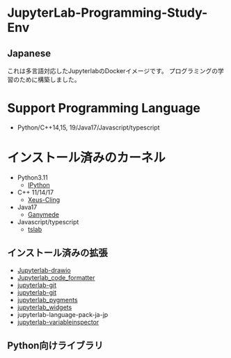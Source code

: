 # JupyterLab-Programming-Study-Env

## Japanese
これは多言語対応したJupyterlabのDockerイメージです。
プログラミングの学習のために構築しました。

# Support Programming Language
* Python/C++14,15, 19/Java17/Javascript/typescript

# インストール済みのカーネル
* Python3.11
  * [IPython](https://ipython.org/)
* C++ 11/14/17
  * [Xeus-Cling](https://github.com/jupyter-xeus/xeus-cling)
* Java17
  * [Ganymede](https://github.com/dfm/Ganymede)
* Javascript/typescript
  * [tslab](https://github.com/yunabe/tslab)

## インストール済みの拡張
* [Jupyterlab-drawio](https://github.com/QuantStack/jupyterlab-drawio)
* [Jupyterlab_code_formatter](https://github.com/ryantam626/jupyterlab_code_formatter/)
* [jupyterlab-git](https://github.com/jupyterlab/jupyterlab-git)
* [jupyterlab-git](https://github.com/jupyterlab/jupyterlab-git)
* [jupyterlab_pygments](https://github.com/jupyterlab/jupyterlab_pygments)
* [jupyterlab_widgets](https://github.com/jupyter-widgets/ipywidgets)
* jupyterlab-language-pack-ja-jp
* [jupyterlab-variableinspector](https://github.com/lckr/jupyterlab-variableInspector)


## Python向けライブラリ
